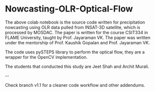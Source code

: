 # Nowcasting-OLR-Optical-Flow

The above colab notebook is the source code written for precipitation nowcasting using OLR data pulled from INSAT-3D satellite, which is processed by MOSDAC. The paper is written for the course CSIT334 in FLAME University, taught by Prof. Jayaraman VK. The paper was written under the mentorship of Prof. Kaushik Gopalan and Prof. Jayaraman VK.

The code uses pySTEPS library to perform the optical flow, they are a wrapper for the OpenCV implementation.  

The students that conducted this study are Jeet Shah and Archit Murali. 

--

Check branch v1.1 for a cleaner code workflow and other addendums.
